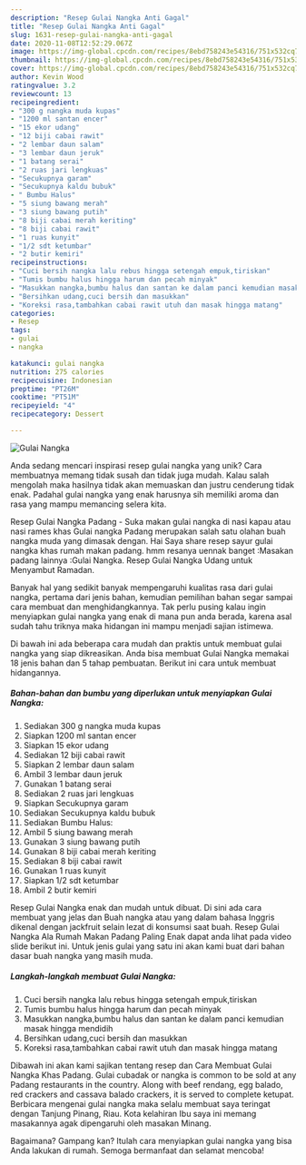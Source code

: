 ```yaml
---
description: "Resep Gulai Nangka Anti Gagal"
title: "Resep Gulai Nangka Anti Gagal"
slug: 1631-resep-gulai-nangka-anti-gagal
date: 2020-11-08T12:52:29.067Z
image: https://img-global.cpcdn.com/recipes/8ebd758243e54316/751x532cq70/gulai-nangka-foto-resep-utama.jpg
thumbnail: https://img-global.cpcdn.com/recipes/8ebd758243e54316/751x532cq70/gulai-nangka-foto-resep-utama.jpg
cover: https://img-global.cpcdn.com/recipes/8ebd758243e54316/751x532cq70/gulai-nangka-foto-resep-utama.jpg
author: Kevin Wood
ratingvalue: 3.2
reviewcount: 13
recipeingredient:
- "300 g nangka muda kupas"
- "1200 ml santan encer"
- "15 ekor udang"
- "12 biji cabai rawit"
- "2 lembar daun salam"
- "3 lembar daun jeruk"
- "1 batang serai"
- "2 ruas jari lengkuas"
- "Secukupnya garam"
- "Secukupnya kaldu bubuk"
- " Bumbu Halus"
- "5 siung bawang merah"
- "3 siung bawang putih"
- "8 biji cabai merah keriting"
- "8 biji cabai rawit"
- "1 ruas kunyit"
- "1/2 sdt ketumbar"
- "2 butir kemiri"
recipeinstructions:
- "Cuci bersih nangka lalu rebus hingga setengah empuk,tiriskan"
- "Tumis bumbu halus hingga harum dan pecah minyak"
- "Masukkan nangka,bumbu halus dan santan ke dalam panci kemudian masak hingga mendidih"
- "Bersihkan udang,cuci bersih dan masukkan"
- "Koreksi rasa,tambahkan cabai rawit utuh dan masak hingga matang"
categories:
- Resep
tags:
- gulai
- nangka

katakunci: gulai nangka 
nutrition: 275 calories
recipecuisine: Indonesian
preptime: "PT26M"
cooktime: "PT51M"
recipeyield: "4"
recipecategory: Dessert

---
```



![Gulai Nangka](https://img-global.cpcdn.com/recipes/8ebd758243e54316/751x532cq70/gulai-nangka-foto-resep-utama.jpg)

Anda sedang mencari inspirasi resep gulai nangka yang unik? Cara membuatnya memang tidak susah dan tidak juga mudah. Kalau salah mengolah maka hasilnya tidak akan memuaskan dan justru cenderung tidak enak. Padahal gulai nangka yang enak harusnya sih memiliki aroma dan rasa yang mampu memancing selera kita.

Resep Gulai Nangka Padang - Suka makan gulai nangka di nasi kapau atau nasi rames khas Gulai nangka Padang merupakan salah satu olahan buah nangka muda yang dimasak dengan. Hai Saya share resep sayur gulai nangka khas rumah makan padang. hmm resanya uennak banget :Masakan padang lainnya :Gulai Nangka. Resep Gulai Nangka Udang untuk Menyambut Ramadan.

Banyak hal yang sedikit banyak mempengaruhi kualitas rasa dari gulai nangka, pertama dari jenis bahan, kemudian pemilihan bahan segar sampai cara membuat dan menghidangkannya. Tak perlu pusing kalau ingin menyiapkan gulai nangka yang enak di mana pun anda berada, karena asal sudah tahu triknya maka hidangan ini mampu menjadi sajian istimewa.


Di bawah ini ada beberapa cara mudah dan praktis untuk membuat gulai nangka yang siap dikreasikan. Anda bisa membuat Gulai Nangka memakai 18 jenis bahan dan 5 tahap pembuatan. Berikut ini cara untuk membuat hidangannya.

<!--inarticleads1-->

##### Bahan-bahan dan bumbu yang diperlukan untuk menyiapkan Gulai Nangka:

1. Sediakan 300 g nangka muda kupas
1. Siapkan 1200 ml santan encer
1. Siapkan 15 ekor udang
1. Sediakan 12 biji cabai rawit
1. Siapkan 2 lembar daun salam
1. Ambil 3 lembar daun jeruk
1. Gunakan 1 batang serai
1. Sediakan 2 ruas jari lengkuas
1. Siapkan Secukupnya garam
1. Sediakan Secukupnya kaldu bubuk
1. Sediakan  Bumbu Halus:
1. Ambil 5 siung bawang merah
1. Gunakan 3 siung bawang putih
1. Gunakan 8 biji cabai merah keriting
1. Sediakan 8 biji cabai rawit
1. Gunakan 1 ruas kunyit
1. Siapkan 1/2 sdt ketumbar
1. Ambil 2 butir kemiri


Resep Gulai Nangka enak dan mudah untuk dibuat. Di sini ada cara membuat yang jelas dan Buah nangka atau yang dalam bahasa Inggris dikenal dengan jackfruit selain lezat di konsumsi saat buah. Resep Gulai Nangka Ala Rumah Makan Padang Paling Enak dapat anda lihat pada video slide berikut ini. Untuk jenis gulai yang satu ini akan kami buat dari bahan dasar buah nangka yang masih muda. 

<!--inarticleads2-->

##### Langkah-langkah membuat Gulai Nangka:

1. Cuci bersih nangka lalu rebus hingga setengah empuk,tiriskan
1. Tumis bumbu halus hingga harum dan pecah minyak
1. Masukkan nangka,bumbu halus dan santan ke dalam panci kemudian masak hingga mendidih
1. Bersihkan udang,cuci bersih dan masukkan
1. Koreksi rasa,tambahkan cabai rawit utuh dan masak hingga matang


Dibawah ini akan kami sajikan tentang resep dan Cara Membuat Gulai Nangka Khas Padang. Gulai cubadak or nangka is common to be sold at any Padang restaurants in the country. Along with beef rendang, egg balado, red crackers and cassava balado crackers, it is served to complete ketupat. Berbicara mengenai gulai nangka maka selalu membuat saya teringat dengan Tanjung Pinang, Riau. Kota kelahiran Ibu saya ini memang masakannya agak dipengaruhi oleh masakan Minang. 

Bagaimana? Gampang kan? Itulah cara menyiapkan gulai nangka yang bisa Anda lakukan di rumah. Semoga bermanfaat dan selamat mencoba!
